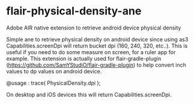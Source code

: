 # flair-physical-density-ane
Adobe AIR native extension to retrieve android device physical density

Simple ane to retrieve physical density on android device since using as3 Capabilities.screenDpi will return bucket dpi (160, 240, 320, etc..).
This is useful if you need to do some measure on screen, for a ruler app for example.
This extension is actually used for flair-gradle-plugin (https://github.com/SamYStudiO/flair-gradle-plugin) to help convert inch values to dp values on android device.

@usage : trace( PhysicalDensity.dpi );

On desktop and iOS devices this will return Capabilities.screenDpi.
